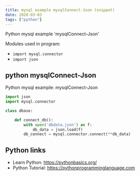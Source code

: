 ```yaml
---
title: mysql example mysqlConnect-Json (snippet)
date: 2020-03-03
tags: ["python"]
---
```

Python mysql example 'mysqlConnect-Json'


Modules used in program: 
* `import mysql.connector`
* `import json`

## python mysqlConnect-Json

Python mysql example: mysqlConnect-Json

```python
import json
import mysql.connector

class dbase:

    def connect_db():
        with open('dbdata.json') as f:
            db_data = json.load(f)
        db_connect = mysql.connector.connect(**db_data)

```

## Python links

- Learn Python: https://pythonbasics.org/
- Python Tutorial: https://pythonprogramminglanguage.com
